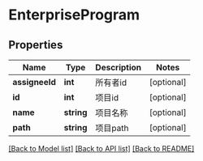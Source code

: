 # EnterpriseProgram

## Properties
Name | Type | Description | Notes
------------ | ------------- | ------------- | -------------
**assigneeId** | **int** | 所有者id | [optional] 
**id** | **int** | 项目id | [optional] 
**name** | **string** | 项目名称 | [optional] 
**path** | **string** | 项目path | [optional] 

[[Back to Model list]](../../README.md#documentation-for-models) [[Back to API list]](../../README.md#documentation-for-api-endpoints) [[Back to README]](../../README.md)


